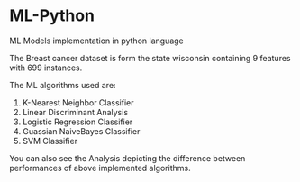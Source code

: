 # ML-Python

ML Models implementation in python language

The Breast cancer dataset is form the state wisconsin containing 9 features with 699 instances.

The ML algorithms used are:

1. K-Nearest Neighbor Classifier
2. Linear Discriminant Analysis
3. Logistic Regression Classifier
4. Guassian NaiveBayes Classifier
5. SVM Classifier

You can also see the Analysis depicting the difference between performances of above implemented algorithms.
